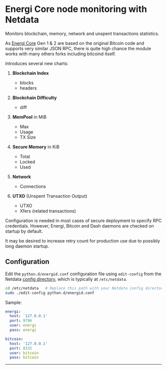 # Energi Core node monitoring with Netdata

Monitors blockchain, memory, network and unspent transactions statistics.

As [Energi Core](https://github.com/energicryptocurrency/energi) Gen 1 & 2 are based on the original Bitcoin code and
supports very similar JSON RPC, there is quite high chance the module works
with many others forks including bitcoind itself.

Introduces several new charts:

1. **Blockchain Index**
    - blocks
    - headers

2. **Blockchain Difficulty**
    - diff

3. **MemPool** in MiB
    - Max
    - Usage
    - TX Size

4. **Secure Memory** in KiB
    - Total
    - Locked
    - Used

5. **Network**
    - Connections

6. **UTXO** (Unspent Transaction Output)
    - UTXO
    - Xfers (related transactions)

Configuration is needed in most cases of secure deployment to specify RPC
credentials. However, Energi, Bitcoin and Dash daemons are checked on
startup by default.

It may be desired to increase retry count for production use due to possibly
long daemon startup.

## Configuration

Edit the `python.d/energid.conf` configuration file using `edit-config` from the Netdata [config
directory](https://learn.netdata.cloud/docs/configure/nodes), which is typically at `/etc/netdata`.

```bash
cd /etc/netdata   # Replace this path with your Netdata config directory, if different
sudo ./edit-config python.d/energid.conf
```

Sample:

```yaml
energi:
  host: '127.0.0.1'
  port: 9796
  user: energi
  pass: energi

bitcoin:
  host: '127.0.0.1'
  port: 8332
  user: bitcoin
  pass: bitcoin
```

---


